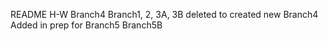 README H-W Branch4
Branch1, 2, 3A, 3B deleted to created new Branch4
Added in prep for Branch5
Branch5B
